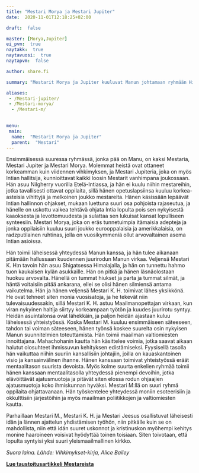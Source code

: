 ```yaml
---
title: "Mestari Morya ja Mestari Jupiter"
date:  2020-11-01T12:18:25+02:00

draft:  false

master: [Morya,Jupiter]
ei_pvm:  true
naytakk:  true
naytavuosi:  true
naytapvm:  false

author: share.fi

summary: "Mestarit Morya ja Jupiter kuuluvat Manun johtamaan ryhmään Hierarkiassa."

aliases:
 - /Mestari-jupiter/
 - /Mestari-morya/
  - /Mestari-m/

 
menu:
 main:
  name:  "Mestarit Morya ja Jupiter"
  parent:  "Mestari"
---
```


Ensimmäisessä suuressa ryhmässä, jonka pää on Manu, on kaksi Mestaria, Mestari Jupiter ja Mestari Morya. Molemmat heistä ovat ottaneet korkeamman kuin viidennen vihkimyksen, ja Mestari Jupiteria, joka on myös Intian hallitsija, kunnioittavat kaikki loosin Mestarit vanhimpana joukossaan. Hän asuu Nilgherry vuorilla Etelä-Intiassa, ja hän ei kuulu niihin mestareihin, jotka tavallisesti ottavat oppilaita, sillä hänen opetuslapsiinsa kuuluu korkea-asteisia vihittyjä ja melkoinen joukko mestareita. Hänen käsissään lepäävät Intian hallinnon ohjakset, mukaan luettuna suuri osa pohjoista rajaseutua, ja hänelle on uskottu vaikea tehtävä ohjata Intia lopulta pois sen nykyisestä kaaoksesta ja levottomuudesta ja sulattaa sen lukuisat kansat lopulliseen synteesiin. Mestari Morya, joka on eräs tunnetuimpia itämaisia adepteja ja jonka oppilaisiin kuuluu suuri joukko eurooppalaisia ja amerikkalaisia, on radzputilainen ruhtinas, jolla on vuosikymmeniä ollut arvovaltainen asema Intian asioissa.

Hän toimii läheisessä yhteydessä Manun kanssa, ja hän tulee aikanaan pitämään hallussaan kuudennen juurirodun Manun virkaa. Veljensä Mestari K. H:n tavoin hän asuu Shigatsessa Himalajalla, ja hän on tunnettu hahmo tuon kaukaisen kylän asukkaille. Hän on pitkä ja hänen läsnäolostaan huokuu arvovalta. Hänellä on tummat hiukset ja parta ja tummat silmät, ja häntä voitaisiin pitää ankarana, ellei se olisi hänen silmiensä antama vaikutelma. Hän ja hänen veljensä Mestari K. H. toimivat lähes yksikkönä. He ovat tehneet siten monia vuosisatoja, ja he tekevät niin tulevaisuudessakin, sillä Mestari K. H. astuu Maailmanopettajan virkaan, kun viran nykyinen haltija siirtyy korkeampaan työtön ja kuudes juurirotu syntyy. Heidän asuintalonsa ovat lähekkäin, ja paljon heidän ajastaan kuluu läheisessä yhteistyössä. Koska Mestari M. kuuluu ensimmäiseen säteeseen, tahdon tai voiman säteeseen, hänen työnsä koskee suurelta osin nykyisen Manun suunnitelmien toteuttamista. Hän toimii maailman valtiomiesten innoittajana. Mahachohanin kautta hän käsittelee voimia, jotka saavat aikaan halutut olosuhteet ihmissuvun kehityksen edistämiseksi. Fyysisellä tasolla hän vaikuttaa niihin suuriin kansallisiin johtajiin, joilla on kauaskantoinen visio ja kansainvälinen ihanne. Hänen kanssaan toimivat yhteistyössä eräät mentaalitason suurista devoista. Myös kolme suurta enkelien ryhmää toimii hänen kanssaan mentaalitasolla yhteydessä pienempi devoihin, jotka elävöittävät ajatusmuotoja ja pitävät siten elossa rodun ohjaajien ajatusmuotoja koko ihmiskunnan hyväksi. Mestari M:llä on suuri ryhmä oppilaita ohjattavanaan. Hän työskentelee yhteydessä moniin esoteerisiin ja okkulttisiin järjestöihin ja myös maailman poliitikkojen ja valtiomiesten kautta. 

Parhaillaan Mestari M., Mestari K. H. ja Mestari Jeesus osallistuvat läheisesti idän ja lännen ajattelun yhdistämisen työhön, niin pitkälle kuin se on mahdollista, niin että idän suuret uskonnot ja kristinuskon myöhempi kehitys monine haaroineen voisivat hyödyttää toinen toisiaan. Siten toivotaan, että lopulta syntyisi yksi suuri yleismaailmallinen kirkko.

*Suora laina. Lähde: Vihkimykset-kirja, Alice Bailey*

<p><a title="Mestari, mikä on Mestari?" href="/Mestari" target="_blank"><strong>Lue taustoitusartikkeli Mestareista</strong></a></p>

